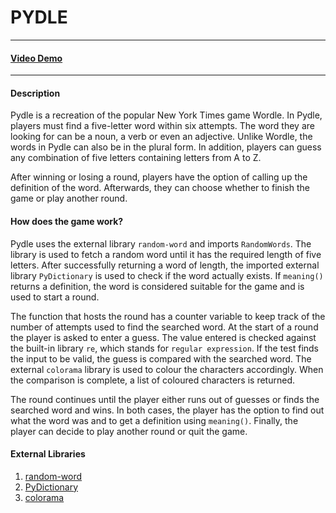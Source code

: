 # PYDLE
---
#### [Video Demo](https://www.youtube.com/watch?v=D83o551FARc)
---
#### Description
Pydle is a recreation of the popular New York Times game Wordle. In Pydle, players must find a five-letter word within six attempts. The word they are looking for can be a noun, a verb or even an adjective. Unlike Wordle, the words in Pydle can also be in the plural form. In addition, players can guess any combination of five letters containing letters from A to Z.

After winning or losing a round, players have the option of calling up the definition of the word. Afterwards, they can choose whether to finish the game or play another round.

#### How does the game work?
Pydle uses the external library `random-word` and imports `RandomWords`. The library is used to fetch a random word until it has the required length of five letters. After successfully returning a word of length, the imported external library `PyDictionary` is used to check if the word actually exists. If `meaning()` returns a definition, the word is considered suitable for the game and is used to start a round.

The function that hosts the round has a counter variable to keep track of the number of attempts used to find the searched word. At the start of a round the player is asked to enter a guess. The value entered is checked against the built-in library `re`, which stands for `regular expression`. If the test finds the input to be valid, the guess is compared with the searched word. The external `colorama` library is used to colour the characters accordingly. When the comparison is complete, a list of coloured characters is returned.

The round continues until the player either runs out of guesses or finds the searched word and wins. In both cases, the player has the option to find out what the word was and to get a definition using `meaning()`.  Finally, the player can decide to play another round or quit the game.

#### External Libraries
1. [random-word](https://pypi.org/project/Random-Word/)
2. [PyDictionary](https://pypi.org/project/PyDictionary/)
3. [colorama](https://pypi.org/project/colorama/)
